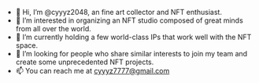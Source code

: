 - 👋 Hi, I’m @cyyyz2048, an fine art collector and NFT enthusiast. 
- 👀 I’m interested in organizing an NFT studio composed of great minds from all over the world.
- 🌱 I’m currently holding a few world-class IPs that work well with the NFT space. 
- 💞️ I’m looking for people who share similar interests to join my team and create some unprecedented NFT projects. 
- 📫 You can reach me at cyyyz7777@gmail.com

<!---
cyyyz2048/cyyyz2048 is a ✨ special ✨ repository because its `README.md` (this file) appears on your GitHub profile.
You can click the Preview link to take a look at your changes.
--->
